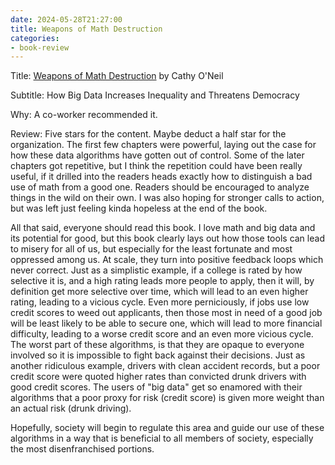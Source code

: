 ```yaml
---
date: 2024-05-28T21:27:00
title: Weapons of Math Destruction
categories:
- book-review
---
```


Title: [Weapons of Math Destruction](https://amzn.to/3VkDzZt) by Cathy O'Neil

Subtitle: How Big Data Increases Inequality and Threatens Democracy

Why: A co-worker recommended it.

Review:
Five stars for the content. Maybe deduct a half star for the organization. The first few chapters were powerful, laying out the case for how these data algorithms have gotten out of control. Some of the later chapters got repetitive, but I think the repetition could have been really useful, if it drilled into the readers heads exactly how to distinguish a bad use of math from a good one. Readers should be encouraged to analyze things in the wild on their own. I was also hoping for stronger calls to action, but was left just feeling kinda hopeless at the end of the book.

All that said, everyone should read this book. I love math and big data and its potential for good, but this book clearly lays out how those tools can lead to misery for all of us, but especially for the least fortunate and most oppressed among us. At scale, they turn into positive feedback loops which never correct. Just as a simplistic example, if a college is rated by how selective it is, and a high rating leads more people to apply, then it will, by definition get more selective over time, which will lead to an even higher rating, leading to a vicious cycle. Even more perniciously, if jobs use low credit scores to weed out applicants, then those most in need of a good job will be least likely to be able to secure one, which will lead to more financial difficulty, leading to a worse credit score and an even more vicious cycle. The worst part of these algorithms, is that they are opaque to everyone involved so it is impossible to fight back against their decisions. Just as another ridiculous example, drivers with clean accident records, but a poor credit score were quoted higher rates than convicted drunk drivers with good credit scores. The users of "big data" get so enamored with their algorithms that a poor proxy for risk (credit score) is given more weight than an actual risk (drunk driving).

Hopefully, society will begin to regulate this area and guide our use of these algorithms in a way that is beneficial to all members of society, especially the most disenfranchised portions.

